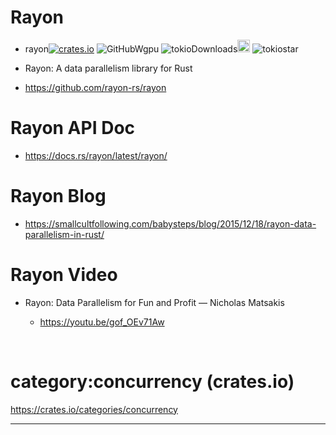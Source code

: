 # Rayon

  - rayon[![crates.io](https://img.shields.io/crates/v/rayon.svg)](https://crates.io/crates/rayon)
  ![GitHubWgpu](https://img.shields.io/badge/license-MIT%2FApache-blue.svg)
![tokioDownloads](https://img.shields.io/crates/d/rayon.svg)<a href="https://github.com/rayon-rs/rayon"><img alt="githubicon" width="20px" src="https://user-images.githubusercontent.com/67513038/218287708-001511d7-1cce-42d3-92d2-4a61193b38f0.png" /></a>
![tokiostar](https://img.shields.io/github/stars/rayon-rs/rayon.svg)


  - Rayon: A data parallelism library for Rust

  - https://github.com/rayon-rs/rayon
  
# Rayon API Doc 

  - https://docs.rs/rayon/latest/rayon/
  
# Rayon Blog
  
  - https://smallcultfollowing.com/babysteps/blog/2015/12/18/rayon-data-parallelism-in-rust/
  
# Rayon Video

  - Rayon: Data Parallelism for Fun and Profit — Nicholas Matsakis
  
    - https://youtu.be/gof_OEv71Aw
  
  

<br>

# category:concurrency (crates.io)

https://crates.io/categories/concurrency

<hr>
